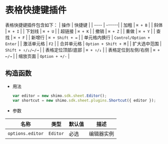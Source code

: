 # 表格快捷键插件

表格快捷键插件包含如下：
| 操作 | 快捷键 |
| ---- | ------|
| 加粗 | `⌘ + B` |
| 斜体 | `⌘ + I` |
| 下划线 | `⌘ + U` |
| 超链接 | `⌘ + K` |
| 撤销 | `⌘ + Z` |
| 重做 | `⌘ + Y` |
| 查找 | `⌘ + F` |
| 新增行 | `⌘ + Shift + =` |
| 单元格内换行 | `Control/Option + Enter` |
| 激活单元格 | `F2` |
| 合并单元格 | `Option + Shift + M` |
| 扩大选中范围 | `Shift + ↑/↓/←/→` |
| 表格定位顶部/底部 | `⌘ + ↑/↓` |
| 表格定位到左侧/右侧 | `⌘ + ←/→` |
| 缩放页面 | `Option + +/-` |

## 构造函数

* 用法

  ```js
  var editor = new shimo.sdk.sheet.Editor();
  var shortcut = new shimo.sdk.sheet.plugins.Shortcut({ editor });
  ```

* 参数

| 名称             | 类型     | 默认值 | 描述       |
| ---------------- | -------- | ------ | ---------- |
| `options.editor` | `Editor` | 必选   | 编辑器实例 |
